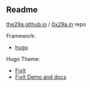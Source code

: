 ## Readme
[the29a.github.io](the29a.github.io) / [0x29a.in](0x29a.in) repo

Framework: 
- [hugo](https://gohugo.io/)  

Hugo Theme: 
- [FixIt](https://github.com/hugo-fixit/FixIt)
- [FixIt Demo and docs](https://fixit.lruihao.cn/)  
